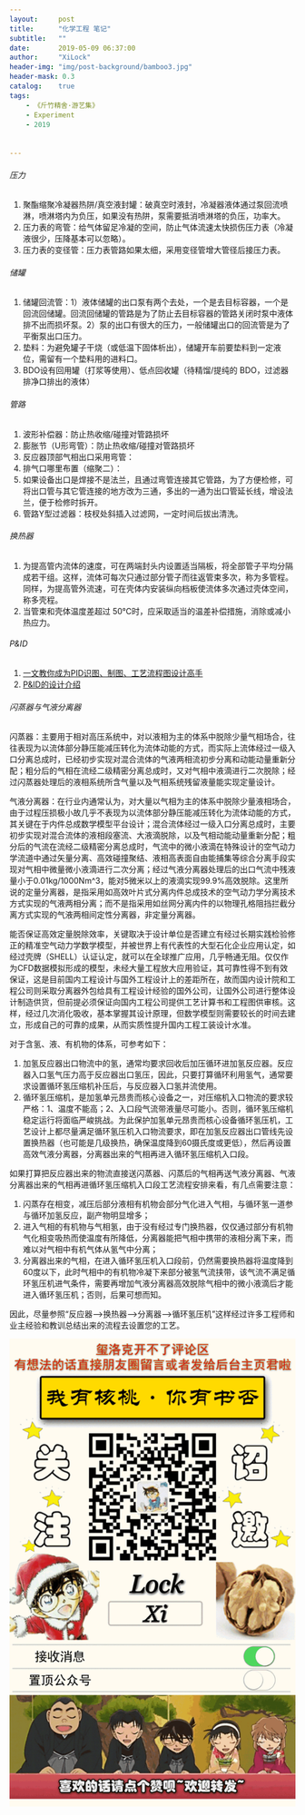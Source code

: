 ```yaml
---
layout:     post
title:      "化学工程 笔记"
subtitle:   ""
date:       2019-05-09 06:37:00
author:     "XiLock"
header-img: "img/post-background/bamboo3.jpg"
header-mask: 0.3
catalog:    true
tags:
    - 《斤竹精舍·游艺集》
    - Experiment
    - 2019


---
```


###### 压力
1. 聚酯缩聚冷凝器热阱/真空液封罐：破真空时液封，冷凝器液体通过泵回流喷淋，喷淋塔内为负压，如果没有热阱，泵需要抵消喷淋塔的负压，功率大。
1. 压力表的弯管：给气体留足冷凝的空间，防止气体流速太快损伤压力表（冷凝液很少，压降基本可以忽略）。
1. 压力表的变径管：压力表管路如果太细，采用变径管增大管径后接压力表。

###### 储罐
1. 储罐回流管：1）液体储罐的出口泵有两个去处，一个是去目标容器，一个是回流回储罐。回流回储罐的管路是为了防止去目标容器的管路关闭时泵中液体排不出而损坏泵。2）泵的出口有很大的压力，一般储罐出口的回流管是为了平衡泵出口压力。
1. 垫料：为避免罐子干烧（或低温下固体析出），储罐开车前要垫料到一定液位，需留有一个垫料用的进料口。
1. BDO设有回用罐（打浆等使用）、低点回收罐（待精馏/提纯的 BDO，过滤器排净口排出的液体）

###### 管路
1. 波形补偿器：防止热收缩/碰撞对管路损坏
1. 膨胀节（U形弯管）：防止热收缩/碰撞对管路损坏
1. 反应器顶部气相出口采用弯管：
1. 排气口哪里布置（缩聚二）：
1. 如果设备出口是焊接不是法兰，且通过弯管连接其它管路，为了方便检修，可将出口管与其它管连接的地方改为三通，多出的一通为出口管延长线，增设法兰，便于检修时拆开。
1. 管路Y型过滤器：枝杈处斜插入过滤网，一定时间后拔出清洗。

###### 换热器
1. 为提高管内流体的速度，可在两端封头内设置适当隔板，将全部管子平均分隔成若干组。这样，流体可每次只通过部分管子而往返管束多次，称为多管程。同样，为提高管外流速，可在壳体内安装纵向档板使流体多次通过壳体空间，称多壳程。
1. 当管束和壳体温度差超过 50℃时，应采取适当的温差补偿措施，消除或减小热应力。

###### P&ID
1. [一文教你成为PID识图、制图、工艺流程图设计高手](https://www.jishulink.com/post/1805076)
1. [P&ID的设计介绍](https://zhuanlan.zhihu.com/p/652612070)

###### 闪蒸器与气液分离器
闪蒸器：主要用于相对高压系统中，对以液相为主的体系中脱除少量气相场合，往往表现为以流体部分静压能减压转化为流体动能的方式，而实际上流体经过一级入口分离总成时，已经初步实现对混合流体的气液两相流初步分离和动能动量重新分配；粗分后的气相在流经二级精密分离总成时，又对气相中液滴进行二次脱除；经过闪蒸器处理后的液相系统所含气量以及气相系统残留液量能实现定量设计。

气液分离器：在行业内通常认为，对大量以气相为主的体系中脱除少量液相场合，由于过程压损极小故几乎不表现为以流体部分静压能减压转化为流体动能的方式，其关键在于内件总成数学模型平台设计；混合流体经过一级入口分离总成时，主要初步实现对混合流体的液相段塞流、大液滴脱除，以及气相动能动量重新分配；粗分后的气流在流经二级精密分离总成时，气流中的微小液滴在特殊设计的空气动力学流道中通过矢量分离、高效碰撞聚结、液相高表面自由能捕集等综合分离手段实现对气相中微量微小液滴进行二次分离；经过气液分离器处理后的出口气流中残液量小于0.01kg/1000Nm^3，能对5微米以上的液滴实现99.9%高效脱除。这里所说的定量分离器，是指采用如高效叶片式分离内件总成技术的空气动力学分离技术方式实现的气液两相分离；而不是指采用如丝网分离内件的以物理孔格阻挡拦截分离方式实现的气液两相间定性分离器，非定量分离器。

能否保证高效定量脱除效率，关键取决于设计单位是否建立有经过长期实践检验修正的精准空气动力学数学模型，并被世界上有代表性的大型石化企业应用认定，如经过壳牌（SHELL）认证认定，就可以在全球推广应用，几乎畅通无阻。仅仅作为CFD数据模拟形成的模型，未经大量工程放大应用验证，其可靠性得不到有效保证，这是目前国内工程设计与国外工程设计上的差距所在，故而国内设计院和工程公司则采取分离器外包给具有工程设计经验的国外公司，让国外公司进行整体设计制造供货，但前提必须保证向国内工程公司提供工艺计算书和工程图供审核。这样，经过几次消化吸收，基本掌握其设计原理，但数学模型则需要较长的时间去建立，形成自己的可靠的成果，从而实质性提升国内工程工装设计水准。


对于含氢、液、有机物的体系，可参考如下：
1. 加氢反应器出口物流中的氢，通常均要求回收后加压循环进加氢反应器。反应器入口氢气压力高于反应器出口氢压，因此，只要打算循环利用氢气，通常要求设置循环氢压缩机补压后，与反应器入口氢并流使用。
2. 循环氢压缩机，是加氢单元昂贵而核心设备之一，对压缩机入口物流的要求较严格：1、温度不能高；2、入口段气流带液量尽可能小。否则，循环氢压缩机稳定运行将面临严峻挑战。为此保护加氢单元昂贵而核心设备循环氢压机，工艺设计上都尽量满足循环氢压机入口物流要求，即在加氢反应器出口管线先设置换热器（也可能是几级换热，确保温度降到60摄氏度或更低），然后再设置高效气液分离器，分离器出来的气相再进入循环氢压缩机入口段。

如果打算把反应器出来的物流直接送闪蒸器、闪蒸后的气相再送气液分离器、气液分离器出来的气相再进循环氢压缩机入口段工艺流程安排来看，有几点需要注意：
1. 闪蒸存在相变，减压后部分液相有机物会部分气化进入气相，与循环氢一道参与循环加氢反应，副产物明显增多；
2. 进入气相的有机物与气相氢，由于没有经过专门换热器，仅仅通过部分有机物气化相变吸热而使温度有所降低，分离器能把气相中携带的液相分离下来，而难以对气相中有机气体从氢气中分离；
3. 分离器出来的气相，在进入循环氢压机入口段前，仍然需要换热器将温度降到60度以下，此时气相中的有机物冷凝下来部分被氢气流挟带，该气流不满足循环氢压机进气条件，需要再增加气液分离器高效脱除气相中的微小液滴后才能进入循环氢压机；否则，后果可想而知。


因此，尽量参照“反应器-->换热器-->分离器-->循环氢压机”这样经过许多工程师和业主经验和教训总结出来的流程去设置您的工艺。

![](/img/wc-tail.GIF)
